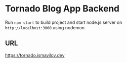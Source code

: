 # Tornado Blog App Backend

Run `npm start` to build project and start node.js server on `http://localhost:3000` using nodemon.

## URL
https://tornado.ismayilov.dev
